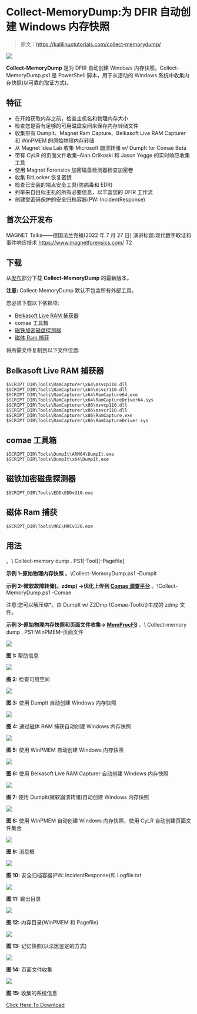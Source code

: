 # Collect-MemoryDump:为 DFIR 自动创建 Windows 内存快照

> 原文：<https://kalilinuxtutorials.com/collect-memorydump/>

[![](img/9fe4c9585e0c6ba5344d1f4c7a2bbed9.png)](https://blogger.googleusercontent.com/img/b/R29vZ2xl/AVvXsEipvqO5Dtm5LdRHTLqK-Ni90fg8uXfdEp29GRIrv7V7Vt0kWTC1cvY8DP5He7ZPb4N26UIMnd9VUuSLXqda9Hwfbd4N8f69xmoLgMwjVjiVkLIB2Nm_OnMmFoD9jba-1z20gCqjk5pLAwNC-cJ7XQEca1r5TkmzNc-IdQRuC-V2_hrHC1Vd7PUQMVlA/s728/Collect-MemoryDump1.png)

**Collect-MemoryDump** 是为 DFIR 自动创建 Windows 内存快照。Collect-MemoryDump.ps1 是 PowerShell 脚本，用于从活动的 Windows 系统中收集内存快照(以可靠的取证方式)。

## 特征

*   在开始获取内存之前，检查主机名和物理内存大小
*   检查您是否有足够的可用磁盘空间来保存内存转储文件
*   收集带有 DumpIt、Magnet Ram Capture、Belkasoft Live RAM Capturer 和 WinPMEM 的原始物理内存转储
*   从 Magnet Idea Lab 收集 Microsoft 崩溃转储 w/ DumpIt for Comae Beta
*   带有 CyLR 的页面文件收集–Alan Orlikoski 和 Jason Yegge 的实时响应收集工具
*   使用 Magnet Forensics 加密磁盘检测器检查加密卷
*   收集 BitLocker 恢复密钥
*   检查已安装的端点安全工具(防病毒和 EDR)
*   列举来自目标主机的所有必要信息，以丰富您的 DFIR 工作流
*   创建受密码保护的安全归档容器(PW: IncidentResponse)

## 首次公开发布

MAGNET Talks——德国法兰克福(2022 年 7 月 27 日)
演讲标题:现代数字取证和事件响应技术
https://www.magnetforensics.com/ T2

## 下载

从[发布](https://github.com/evild3ad/Collect-MemoryDump/releases/latest)部分下载 **Collect-MemoryDump** 的最新版本。

**注意:** Collect-MemoryDump 默认不包含所有外部工具。

您必须下载以下依赖项:

*   [Belkasoft Live RAM 捕获器](https://belkasoft.com/ram-capturer)
*   comae 工具箱
*   [磁铁加密磁盘探测器](https://www.magnetforensics.com/resources/encrypted-disk-detector/)
*   [磁体 Ram 捕获](https://www.magnetforensics.com/resources/magnet-ram-capture/)

将所需文件复制到以下文件位置:

## **Belkasoft Live RAM 捕获器**

```
$SCRIPT_DIR\Tools\RamCapturer\x64\msvcp110.dll
$SCRIPT_DIR\Tools\RamCapturer\x64\msvcr110.dll
$SCRIPT_DIR\Tools\RamCapturer\x64\RamCapture64.exe
$SCRIPT_DIR\Tools\RamCapturer\x64\RamCaptureDriver64.sys
$SCRIPT_DIR\Tools\RamCapturer\x86\msvcp110.dll
$SCRIPT_DIR\Tools\RamCapturer\x86\msvcr110.dll
$SCRIPT_DIR\Tools\RamCapturer\x86\RamCapture.exe
$SCRIPT_DIR\Tools\RamCapturer\x86\RamCaptureDriver.sys
```

## comae 工具箱

`$SCRIPT_DIR\Tools\DumpIt\ARM64\DumpIt.exe`
`$SCRIPT_DIR\Tools\DumpIt\x64\DumpIt.exe`


## **磁铁加密磁盘探测器**

`$SCRIPT_DIR\Tools\EDD\EDDv310.exe`

## **磁体 Ram 捕获**

`$SCRIPT_DIR\Tools\MRC\MRCv120.exe`

## 用法

。\ Collect-memory dump . PS1[-Tool][–Pagefile]

**示例 1–原始物理内存快照**
。\Collect-MemoryDump.ps1 -DumpIt

**示例 2–微软故障转储(。zdmp) →优化上传到 [Comae 调查平台](https://www.comae.com/)**
。\Collect-MemoryDump.ps1 -Comae

注意:您可以解压缩*。由 DumpIt w/ Z2Dmp (Comae-Toolkit)生成的 zdmp 文件。

**示例 3–原始物理内存快照和页面文件收集→ [MemProcFS](https://github.com/ufrisk/MemProcFS)**
。\ Collect-memory dump . PS1-WinPMEM–页面文件

![](img/c4bb2a6b058e769c38b7f19c5bd4264e.png)

**图 1:** 帮助信息

![](img/6f616319b5c6b2ba12969fd779c697ca.png)

**图 2:** 检查可用空间

![](img/6b9308a83181b63d1136f737ae813c36.png)

**图 3:** 使用 DumpIt 自动创建 Windows 内存快照

![](img/55b6e0b4aa1e5ec7c65797caabbdf13f.png)

**图 4:** 通过磁体 RAM 捕获自动创建 Windows 内存快照

![](img/b3f5a44f5135207682a8b695d635c679.png)

**图 5:** 使用 WinPMEM 自动创建 Windows 内存快照

![](img/73ca7fa10f7fe321315dbc653673f7a9.png)

**图 6:** 使用 Belkasoft Live RAM Capturer 自动创建 Windows 内存快照

![](img/f56a2122fc636fb52eafe3f5f279ece8.png)

**图 7:** 使用 DumpIt(微软崩溃转储)自动创建 Windows 内存快照

![](img/f992955c33a3a22776cee5bf84268493.png)

**图 8:** 使用 WinPMEM 自动创建 Windows 内存快照，使用 CyLR 自动创建页面文件集合

![](img/1c28909492495fb8e644af7c9f8eff00.png)

**图 9:** 消息框

![](img/e216eb5a23a82da1a363f09a40202aa4.png)

**图 10:** 安全归档容器(PW: IncidentResponse)和 Logfile.txt

![](img/d6ae724c08115488a3678a6282a9d4b2.png)

**图 11:** 输出目录

![](img/6cb0df1c384699ccd4c0f67fd150e0d4.png)

**图 12:** 内存目录(WinPMEM 和 Pagefile)

![](img/34cdc9a1d39ffd65c7c57714c768d5ef.png)

**图 13:** 记忆快照(以法医鉴定的方式)

![](img/34cdc9a1d39ffd65c7c57714c768d5ef.png)

**图 14:** 页面文件收集

![](img/f32d1aa6ab781b0009ac844905d6dedb.png)

**图 15:** 收集的系统信息

[Click Here To Download](https://github.com/evild3ad/Collect-MemoryDump)